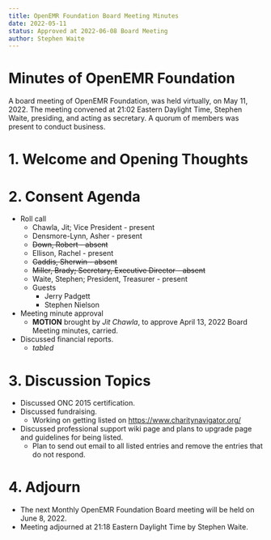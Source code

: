 ```yaml
---
title: OpenEMR Foundation Board Meeting Minutes
date: 2022-05-11
status: Approved at 2022-06-08 Board Meeting
author: Stephen Waite
---
```


# Minutes of OpenEMR Foundation

A board meeting of OpenEMR Foundation, was held virtually, on May 11, 2022. The meeting
convened at 21:02 Eastern Daylight Time, Stephen Waite, presiding, and acting as secretary.
A quorum of members was present to conduct business.

# 1. Welcome and Opening Thoughts

# 2. Consent Agenda
  - Roll call
    - Chawla, Jit; Vice President - present
    - Densmore-Lynn, Asher - present
    - ~~Down, Robert - absent~~
    - Ellison, Rachel - present
    - ~~Gaddis, Sherwin - absent~~
    - ~~Miller, Brady; Secretary, Executive Director - absent~~
    - Waite, Stephen; President, Treasurer - present
    - Guests
      - Jerry Padgett
      - Stephen Nielson
  - Meeting minute approval
    - **MOTION** brought by _Jit Chawla_, to approve April 13, 2022 Board Meeting minutes, carried.
  - Discussed financial reports.
    - _tabled_

# 3. Discussion Topics
  - Discussed ONC 2015 certification.
  - Discussed fundraising.
    - Working on getting listed on https://www.charitynavigator.org/
  - Discussed professional support wiki page and plans to upgrade page and guidelines for being listed.
    - Plan to send out email to all listed entries and remove the entries that do not respond.

# 4. Adjourn
  - The next Monthly OpenEMR Foundation Board meeting will be held on June 8, 2022.
  - Meeting adjourned at 21:18 Eastern Daylight Time by Stephen Waite.
